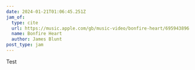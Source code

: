 ```yaml
---
date: 2024-01-21T01:06:45.251Z
jam_of:
  type: cite
  url: https://music.apple.com/gb/music-video/bonfire-heart/695943896
  name: Bonfire Heart
  author: James Blunt
post_type: jam
---
```


Test
